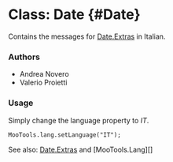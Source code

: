 Class: Date {#Date}
=====================================

Contains the messages for [Date.Extras][] in Italian.

### Authors

* Andrea Novero
* Valerio Proietti

### Usage

Simply change the language property to *IT*.

	MooTools.lang.setLanguage("IT");

See also: [Date.Extras][] and [MooTools.Lang][]

[FormValidator]: http://www.mootools.net/docs/more/Forms/FormValidator#FormValidator
[Date.Extras]: http://www.mootools.net/docs/more/Native/Date.Extras